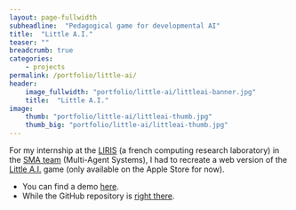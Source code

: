 ```yaml
---
layout: page-fullwidth
subheadline:  "Pedagogical game for developmental AI"
title:  "Little A.I."
teaser: ""
breadcrumb: true
categories:
    - projects
permalink: /portfolio/little-ai/
header:
    image_fullwidth: "portfolio/little-ai/littleai-banner.jpg"
    title:  "Little A.I."
image:
    thumb: "portfolio/little-ai/littleai-thumb.jpg"
    thumb_big: "portfolio/little-ai/littleai-thumb.jpg"
---
```


For my internship at the [LIRIS](https://liris.cnrs.fr/) (a french computing research laboratory) in the [SMA team](https://liris.cnrs.fr/equipes?id=74) (Multi-Agent Systems), I had to recreate a web version of the [Little A.I.](http://little-ai.com) game (only available on the Apple Store for now).

* You can find a demo [here](https://pierreelliott.github.io/LittleAI-Web).
* While the GitHub repository is [right there](https://github.com/pierreelliott/LittleAI-Web).
